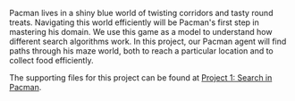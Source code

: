 Pacman lives in a shiny blue world of twisting corridors and tasty round treats. Navigating this world efficiently will be 
Pacman's first step in mastering his domain. We use this game as a model to understand how different search algorithms work. 
In this project, our Pacman agent will find paths through his maze world, both to reach a particular location and to 
collect food efficiently. 

The supporting files for this project can be found at [Project 1: Search in Pacman](http://ai.berkeley.edu/search.html).

